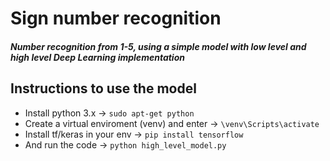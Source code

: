 # Sign number recognition
#### _Number recognition from 1-5, using a simple model with low level and high level Deep Learning implementation_

## Instructions to use the model
- Install python 3.x &rarr;
`sudo apt-get python`
- Create a virtual enviroment (venv) and enter &rarr;
`\venv\Scripts\activate`
- Install tf/keras in your env &rarr;
`pip install tensorflow`
- And run the code &rarr;
`python high_level_model.py`

